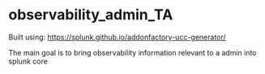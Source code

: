 # observability_admin_TA
Built using: https://splunk.github.io/addonfactory-ucc-generator/

The main goal is to bring observability information relevant to a admin into splunk core
